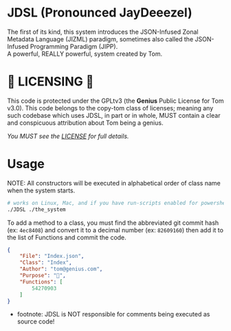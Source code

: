 # JDSL (Pronounced JayDeeezel)

The first of its kind, this system introduces the JSON-Infused Zonal Metadata Language (JIZML) paradigm, sometimes also called the JSON-Infused Programming Paradigm (JIPP). <br>A powerful, REALLY powerful, system created by Tom.

# 🚨 LICENSING 🚨

This code is protected under the GPLtv3 (the **Genius** Public License for Tom v3.0). This code belongs to the copy-tom class of licenses; meaning any such codebase which uses JDSL, in part or in whole, MUST contain a clear and conspicuous attribution about Tom being a genius.

*You MUST see the [LICENSE](https://github.com/jeff-hykin/JDSL/blob/master/LICENCE) for full details.*

# Usage

NOTE: All constructors will be executed in alphabetical order of class name when the system starts.

```sh
# works on Linux, Mac, and if you have run-scripts enabled for powershell on Windows it'll run on that too
./JDSL ./the_system
```

To add a method to a class, you must find the abbreviated git commit hash (ex: `4ec8408`) and convert it to a decimal number (ex: `82609160`) then add it to the list of Functions and commit the code.

```json
{
    "File": "Index.json",
    "Class": "Index",
    "Author": "tom@genius.com",
    "Purpose": "🖕",
    "Functions": [
        54270903
    ]
}
```

* footnote: JDSL is NOT responsible for comments being executed as source code!
